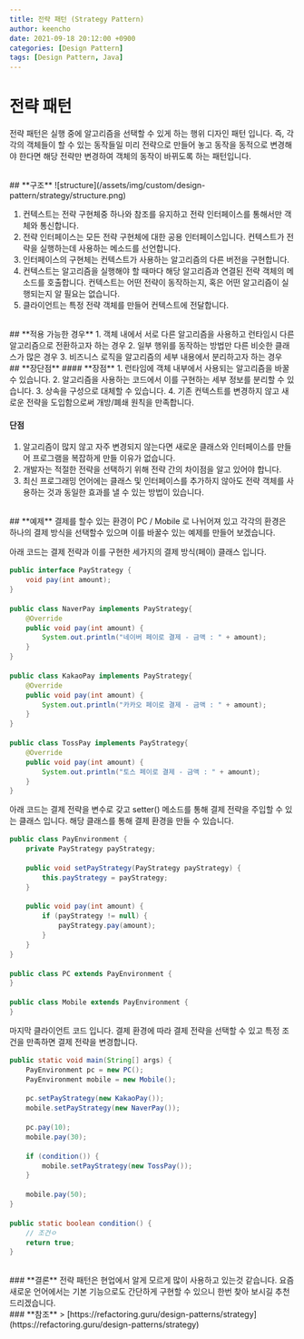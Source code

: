 ```yaml
---
title: 전략 패턴 (Strategy Pattern)
author: keencho
date: 2021-09-18 20:12:00 +0900
categories: [Design Pattern]
tags: [Design Pattern, Java]
---
```


# **전략 패턴**
전략 패턴은 실행 중에 알고리즘을 선택할 수 있게 하는 행위 디자인 패턴 입니다. 즉, 각각의 객체들이 할 수 있는 동작들일 미리 전략으로 만들어 놓고 동작을 동적으로 변경해야 한다면 해당 전략만 변경하여 객체의 동작이 바뀌도록 하는 패턴입니다.

<br/>
## **구조**
![structure](/assets/img/custom/design-pattern/strategy/structure.png)

1. 컨텍스트는 전략 구현체중 하나와 참조를 유지하고 전략 인터페이스를 통해서만 객체와 통신합니다.
2. 전략 인터페이스는 모든 전략 구현체에 대한 공용 인터페이스입니다. 컨텍스트가 전략을 실행하는데 사용하는 메소드를 선언합니다.
3. 인터페이스의 구현체는 컨텍스트가 사용하는 알고리즘의 다른 버전을 구현합니다.
4. 컨텍스트는 알고리즘을 실행해야 할 때마다 해당 알고리즘과 연결된 전략 객체의 메소드를 호출합니다. 컨텍스트는 어떤 전략이 동작하는지, 혹은 어떤 알고리즘이 실행되는지 알 필요는 없습니다.
5. 클라이언트는 특정 전략 객체를 만들어 컨텍스트에 전달합니다.

<br/>
## **적용 가능한 경우**
1. 객체 내에서 서로 다른 알고리즘을 사용하고 런타임시 다른 알고리즘으로 전환하고자 하는 경우
2. 일부 행위를 동작하는 방법만 다른 비슷한 클래스가 많은 경우
3. 비즈니스 로직을 알고리즘의 세부 내용에서 분리하고자 하는 경우

<br/>
## **장단점**
#### **장점**
1. 런타임에 객체 내부에서 사용되는 알고리즘을 바꿀수 있습니다.
2. 알고리즘을 사용하는 코드에서 이를 구현하는 세부 정보를 분리할 수 있습니다.
3. 상속을 구성으로 대체할 수 있습니다.
4. 기존 컨텍스트를 변경하지 않고 새로운 전략을 도입함으로써 개방/폐쇄 원칙을 만족합니다.

#### **단점**
1. 알고리즘이 많지 않고 자주 변경되지 않는다면 새로운 클래스와 인터페이스를 만들어 프로그램을 복잡하게 만들 이유가 없습니다.
2. 개발자는 적절한 전략을 선택하기 위해 전략 간의 차이점을 알고 있어야 합니다.
3. 최신 프로그래밍 언어에는 클래스 및 인터페이스를 추가하지 않아도 전략 객체를 사용하는 것과 동일한 효과를 낼 수 있는 방법이 있습니다.

<br/>
## **예제**
결제를 할수 있는 환경이 PC / Mobile 로 나뉘어져 있고 각각의 환경은 하나의 결제 방식을 선택할수 있으며 이를 바꿀수 있는 예제를 만들어 보겠습니다.

아래 코드는 결제 전략과 이를 구현한 세가지의 결제 방식(페이) 클래스 입니다.
```java
public interface PayStrategy {
    void pay(int amount);
}

public class NaverPay implements PayStrategy{
    @Override
    public void pay(int amount) {
        System.out.println("네이버 페이로 결제 - 금액 : " + amount);
    }
}

public class KakaoPay implements PayStrategy{
    @Override
    public void pay(int amount) {
        System.out.println("카카오 페이로 결제 - 금액 : " + amount);
    }
}

public class TossPay implements PayStrategy{
    @Override
    public void pay(int amount) {
        System.out.println("토스 페이로 결제 - 금액 : " + amount);
    }
}
```

아래 코드는 결제 전략을 변수로 갖고 setter() 메소드를 통해 결제 전략을 주입할 수 있는 클래스 입니다. 해당 클래스를 통해 결제 환경을 만들 수 있습니다.
```java
public class PayEnvironment {
    private PayStrategy payStrategy;

    public void setPayStrategy(PayStrategy payStrategy) {
        this.payStrategy = payStrategy;
    }

    public void pay(int amount) {
        if (payStrategy != null) {
            payStrategy.pay(amount);
        }
    }
}

public class PC extends PayEnvironment {
}

public class Mobile extends PayEnvironment {
}
```

마지막 클라이언트 코드 입니다. 결제 환경에 따라 결제 전략을 선택할 수 있고 특정 조건을 만족하면 결제 전략을 변경합니다.
```java
public static void main(String[] args) {
    PayEnvironment pc = new PC();
    PayEnvironment mobile = new Mobile();

    pc.setPayStrategy(new KakaoPay());
    mobile.setPayStrategy(new NaverPay());

    pc.pay(10);
    mobile.pay(30);

    if (condition()) {
        mobile.setPayStrategy(new TossPay());
    }

    mobile.pay(50);
}

public static boolean condition() {
    // 조건ㅇ
    return true;
}
```

<br/>
### **결론**
전략 패턴은 현업에서 알게 모르게 많이 사용하고 있는것 같습니다. 요즘 새로운 언어에서는 기본 기능으로도 간단하게 구현할 수 있으니 한번 찾아 보시길 추천 드리겠습니다.

<br/>
### **참조**
> [https://refactoring.guru/design-patterns/strategy](https://refactoring.guru/design-patterns/strategy)

